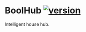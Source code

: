 # BoolHub [![version](https://img.shields.io/badge/version-0.4.2-blue.svg)](https://semver.org)
Intelligent house hub.
